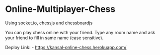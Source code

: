 # Online-Multiplayer-Chess
Using socket.io, chessjs and chessboardjs

You can play chess online with your friend.
Type any room name and ask your friend to fill in same name (case sensitive).

Deploy Link: - https://kansal-online-chess.herokuapp.com/
